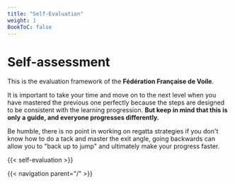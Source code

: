 ```yaml
---
title: "Self-Evaluation"
weight: 1
BookToC: false
---
```


# Self-assessment

This is the evaluation framework of the **Fédération Française de Voile**.

It is important to take your time and move on to the next level when you have mastered the previous one perfectly because the steps are designed to be consistent with the learning progression. **But keep in mind that this is only a guide, and everyone progresses differently.**

Be humble, there is no point in working on regatta strategies if you don't know how to do a tack and master the exit angle, going backwards can allow you to "back up to jump" and ultimately make your progress faster.

{{< self-evaluation >}}

{{< navigation parent="/" >}}

